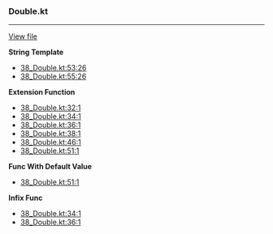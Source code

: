 ### Double.kt
---
[View file](../files/38_Double.kt)

**String Template**

 - [38_Double.kt:53:26](../files/38_Double.kt#L53)
 - [38_Double.kt:55:26](../files/38_Double.kt#L55)

**Extension Function**

 - [38_Double.kt:32:1](../files/38_Double.kt#L32)
 - [38_Double.kt:34:1](../files/38_Double.kt#L34)
 - [38_Double.kt:36:1](../files/38_Double.kt#L36)
 - [38_Double.kt:38:1](../files/38_Double.kt#L38)
 - [38_Double.kt:46:1](../files/38_Double.kt#L46)
 - [38_Double.kt:51:1](../files/38_Double.kt#L51)

**Func With Default Value**

 - [38_Double.kt:51:1](../files/38_Double.kt#L51)

**Infix Func**

 - [38_Double.kt:34:1](../files/38_Double.kt#L34)
 - [38_Double.kt:36:1](../files/38_Double.kt#L36)
